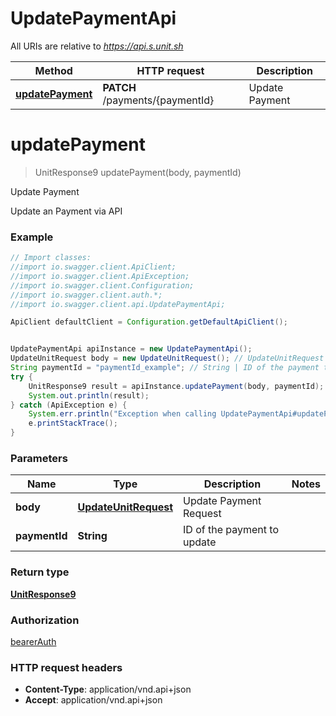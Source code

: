 # UpdatePaymentApi

All URIs are relative to *https://api.s.unit.sh*

Method | HTTP request | Description
------------- | ------------- | -------------
[**updatePayment**](UpdatePaymentApi.md#updatePayment) | **PATCH** /payments/{paymentId} | Update Payment

<a name="updatePayment"></a>
# **updatePayment**
> UnitResponse9 updatePayment(body, paymentId)

Update Payment

Update an Payment via API 

### Example
```java
// Import classes:
//import io.swagger.client.ApiClient;
//import io.swagger.client.ApiException;
//import io.swagger.client.Configuration;
//import io.swagger.client.auth.*;
//import io.swagger.client.api.UpdatePaymentApi;

ApiClient defaultClient = Configuration.getDefaultApiClient();


UpdatePaymentApi apiInstance = new UpdatePaymentApi();
UpdateUnitRequest body = new UpdateUnitRequest(); // UpdateUnitRequest | Update Payment Request
String paymentId = "paymentId_example"; // String | ID of the payment to update
try {
    UnitResponse9 result = apiInstance.updatePayment(body, paymentId);
    System.out.println(result);
} catch (ApiException e) {
    System.err.println("Exception when calling UpdatePaymentApi#updatePayment");
    e.printStackTrace();
}
```

### Parameters

Name | Type | Description  | Notes
------------- | ------------- | ------------- | -------------
 **body** | [**UpdateUnitRequest**](UpdateUnitRequest.md)| Update Payment Request |
 **paymentId** | **String**| ID of the payment to update |

### Return type

[**UnitResponse9**](UnitResponse9.md)

### Authorization

[bearerAuth](../README.md#bearerAuth)

### HTTP request headers

 - **Content-Type**: application/vnd.api+json
 - **Accept**: application/vnd.api+json


